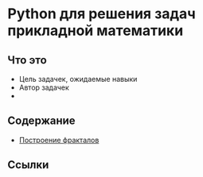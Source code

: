 # Python для решения задач прикладной математики

## Что это

- Цель задачек, ожидаемые навыки
- Автор задачек
- 

## Содержание

- [Построение фракталов](fractals)

## Ссылки